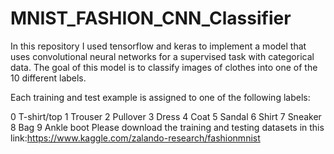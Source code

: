 # MNIST_FASHION_CNN_Classifier
In this repository I used tensorflow and keras to implement a model that uses convolutional neural networks for a supervised task with categorical data. The goal of this model  is to classify images of clothes into one of the 10 different labels. 

Each training and test example is assigned to one of the following labels:

0 T-shirt/top
1 Trouser
2 Pullover
3 Dress
4 Coat
5 Sandal
6 Shirt
7 Sneaker
8 Bag
9 Ankle boot 
Please download the training and testing datasets in this link:https://www.kaggle.com/zalando-research/fashionmnist
